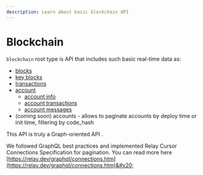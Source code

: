 ```yaml
---
description: Learn about basic blockchain API
---
```


# Blockchain

`blockchain` root type is API that includes such basic real-time data as:

* [blocks](../../graphql-samples/blocks.md)
* [key blocks](../../graphql-samples/blocks.md#key-blocks-pagination)
* [transactions](../../graphql-samples/transactions.md)
* [account](../../graphql-samples/accounts.md)&#x20;
  * [account info](../../graphql-samples/accounts.md#get-account-info)&#x20;
  * [account transactions](../../graphql-samples/accounts.md#pagination-of-account-transactions)
  * [account messages](../../graphql-samples/accounts.md#pagination-of-accounts-messages)
* (coming soon) accounts - allows to paginate accounts by deploy time or init time, filtering by code\_hash

This API is truly a Graph-oriented API .&#x20;

We followed GraphQL best practices and implemented Relay Cursor Connections Specification for pagination. You can read more here [https://relay.dev/graphql/connections.htm](https://relay.dev/graphql/connections.htm)&#x20;

&#x20;&#x20;
